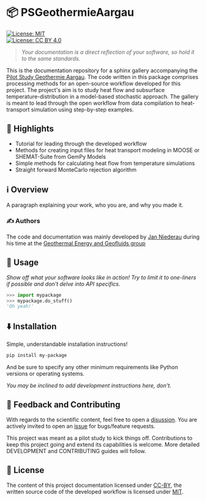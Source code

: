 # 📦 PSGeothermieAargau

[![License: MIT](https://img.shields.io/badge/License-MIT-yellow.svg)](https://opensource.org/licenses/MIT)  
[![License: CC BY 4.0](https://img.shields.io/badge/License-CC_BY_4.0-lightgrey.svg)](https://creativecommons.org/licenses/by/4.0/)

> *Your documentation is a direct reflection of your software, so hold it to the same standards.*

This is the documentation repository for a sphinx gallery accompanying the [Pilot Study Geothermie Aargau](https://geg.ethz.ch/project-geothermal_aargau/).
The code written in this package comprises processing methods for an open-source workflow developed for this project. The project's aim is to study heat flow and subsurface temperature-distribution 
in a model-based stochastic approach. 
The gallery is meant to lead through the open workflow from data compilation to heat-transport simulation using step-by-step examples.  

## 🌟 Highlights

- Tutorial for leading through the developed workflow  
- Methods for creating input files for heat transport modeling in MOOSE or SHEMAT-Suite from GemPy Models
- Simple methods for calculating heat flow from temperature simulations
- Straight forward MonteCarlo rejection algorithm


## ℹ️ Overview

A paragraph explaining your work, who you are, and why you made it.


### ✍️ Authors

The code and documentation was mainly developed by [Jan Niederau](https://github.com/Japhiolite) during his time at the [Geothermal Energy and Geofluids group](https://geg.ethz.ch)


## 🚀 Usage

*Show off what your software looks like in action! Try to limit it to one-liners if possible and don't delve into API specifics.*

```py
>>> import mypackage
>>> mypackage.do_stuff()
'Oh yeah!'
```


## ⬇️ Installation

Simple, understandable installation instructions!

```bash
pip install my-package
```

And be sure to specify any other minimum requirements like Python versions or operating systems.

*You may be inclined to add development instructions here, don't.*


## 💭 Feedback and Contributing

With regards to the scientific content, feel free to open a [disussion](https://github.com/GEG-ETHZ/PSGeothermieAargau/discussions). You are actively invited to open an [issue](https://github.com/GEG-ETHZ/PSGeothermieAargau/issues) for bugs/feature requests.

This project was meant as a pilot study to kick things off. Contributions to keep this project going and extend its capabilities is welcome. More detailed DEVELOPMENT and CONTRIBUTING guides will follow.


## 📜 License  

The content of this project documentation licensed under [CC-BY](https://choosealicense.com/licenses/cc-by-4.0/), the written source code of the developed workflow is licensed under [MIT](https://choosealicense.com/licenses/mit/).
